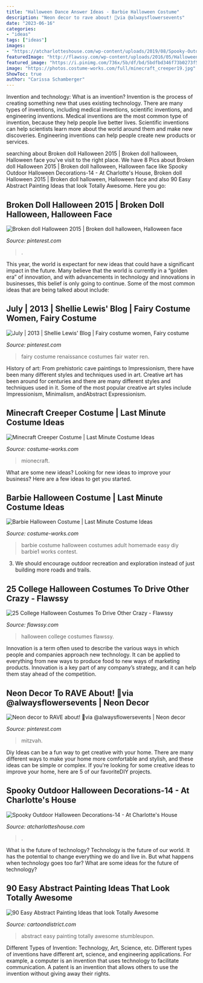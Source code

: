 ```yaml
---
title: "Halloween Dance Answer Ideas - Barbie Halloween Costume"
description: "Neon decor to rave about! 📸via @alwaysflowersevents"
date: "2023-06-16"
categories:
- "ideas"
tags: ["ideas"]
images:
- "https://atcharlotteshouse.com/wp-content/uploads/2019/08/Spooky-Outdoor-Halloween-Decorations-14-683x1024.jpg"
featuredImage: "http://flawssy.com/wp-content/uploads/2016/05/Halloween-class.jpg"
featured_image: "https://i.pinimg.com/736x/5b/df/bd/5bdfbd346f73b0273f54b2a06448f57a--renaissance-fairy-costume-costume-make-up.jpg"
image: "https://photos.costume-works.com/full/minecraft_creeper19.jpg"
ShowToc: true
author: "Carissa Schamberger"
---
```



Invention and technology: What is an invention?
Invention is the process of creating something new that uses existing technology. There are many types of inventions, including medical inventions, scientific inventions, and engineering inventions. Medical inventions are the most common type of invention, because they help people live better lives. Scientific inventions can help scientists learn more about the world around them and make new discoveries. Engineering inventions can help people create new products or services.

	

		
searching about Broken doll Halloween 2015 | Broken doll halloween, Halloween face you've visit to the right place. We have 8 Pics about Broken doll Halloween 2015 | Broken doll halloween, Halloween face like Spooky Outdoor Halloween Decorations-14 - At Charlotte&#039;s House, Broken doll Halloween 2015 | Broken doll halloween, Halloween face and also 90 Easy Abstract Painting Ideas that look Totally Awesome. Here you go:
		
    
## Broken Doll Halloween 2015 | Broken Doll Halloween, Halloween Face

<img loading=lazy src="https://i.pinimg.com/736x/33/b0/19/33b01922bbff761e807e6d29515fab25--halloween-.jpg" onerror="this.onerror=null;this.src='https://tse4.mm.bing.net/th?id=OIP.56wDJhtJKpC9TX3HC9bGzwHaJ3&amp;pid=15.1';" alt="Broken doll Halloween 2015 | Broken doll halloween, Halloween face">

_Source: pinterest.com_

>. 

	

This year, the world is expectant for new ideas that could have a significant impact in the future. Many believe that the world is currently in a “golden era” of innovation, and with advancements in technology and innovations in businesses, this belief is only going to continue. Some of the most common ideas that are being talked about include: 

    
## July | 2013 | Shellie Lewis&#039; Blog | Fairy Costume Women, Fairy Costume

<img loading=lazy src="https://i.pinimg.com/736x/5b/df/bd/5bdfbd346f73b0273f54b2a06448f57a--renaissance-fairy-costume-costume-make-up.jpg" onerror="this.onerror=null;this.src='https://tse1.mm.bing.net/th?id=OIP.fp2SU9vb0UVIzO6OSk0NoQHaJ3&amp;pid=15.1';" alt="July | 2013 | Shellie Lewis&#039; Blog | Fairy costume women, Fairy costume">

_Source: pinterest.com_

>fairy costume renaissance costumes fair water ren. 

	

History of art: From prehistoric cave paintings to Impressionism, there have been many different styles and techniques used in art.
Creative art has been around for centuries and there are many different styles and techniques used in it. Some of the most popular creative art styles include Impressionism, Minimalism, andAbstract Expressionism.

    
## Minecraft Creeper Costume | Last Minute Costume Ideas

<img loading=lazy src="https://photos.costume-works.com/full/minecraft_creeper19.jpg" onerror="this.onerror=null;this.src='https://tse2.mm.bing.net/th?id=OIP.peSTdTFv6vcSyE6aJSRE-QHaM6&amp;pid=15.1';" alt="Minecraft Creeper Costume | Last Minute Costume Ideas">

_Source: costume-works.com_

>mionecraft. 

	

What are some new ideas?
Looking for new ideas to improve your business? Here are a few ideas to get you started.

    
## Barbie Halloween Costume | Last Minute Costume Ideas

<img loading=lazy src="https://photos.costume-works.com/full/barbie1.jpg" onerror="this.onerror=null;this.src='https://tse4.mm.bing.net/th?id=OIP.Ynby2qE4SxfSrPY34WOJtAHaNX&amp;pid=15.1';" alt="Barbie Halloween Costume | Last Minute Costume Ideas">

_Source: costume-works.com_

>barbie costume halloween costumes adult homemade easy diy barbie1 works contest. 

	

3. We should encourage outdoor recreation and exploration instead of just building more roads and trails.

    
## 25 College Halloween Costumes To Drive Other Crazy - Flawssy

<img loading=lazy src="http://flawssy.com/wp-content/uploads/2016/05/Halloween-class.jpg" onerror="this.onerror=null;this.src='https://tse3.mm.bing.net/th?id=OIP.cvKLdzaQlxGvaC_spPYwDwHaJ4&amp;pid=15.1';" alt="25 College Halloween Costumes To Drive Other Crazy - Flawssy">

_Source: flawssy.com_

>halloween college costumes flawssy. 

	

Innovation is a term often used to describe the various ways in which people and companies approach new technology. It can be applied to everything from new ways to produce food to new ways of marketing products. Innovation is a key part of any company’s strategy, and it can help them stay ahead of the competition.

    
## Neon Decor To RAVE About! 📸via @alwaysflowersevents | Neon Decor

<img loading=lazy src="https://i.pinimg.com/736x/c2/ce/e5/c2cee5e03596a5ebb34d0c5439464e62.jpg" onerror="this.onerror=null;this.src='https://tse2.mm.bing.net/th?id=OIP.ObfwzPgwX14CNu-H2XjjZgHaHY&amp;pid=15.1';" alt="Neon decor to RAVE about! 📸via @alwaysflowersevents | Neon decor">

_Source: pinterest.com_

>mitzvah. 

	

Diy Ideas can be a fun way to get creative with your home. There are many different ways to make your home more comfortable and stylish, and these ideas can be simple or complex. If you're looking for some creative ideas to improve your home, here are 5 of our favoriteDIY projects.

    
## Spooky Outdoor Halloween Decorations-14 - At Charlotte&#039;s House

<img loading=lazy src="https://atcharlotteshouse.com/wp-content/uploads/2019/08/Spooky-Outdoor-Halloween-Decorations-14-683x1024.jpg" onerror="this.onerror=null;this.src='https://tse2.mm.bing.net/th?id=OIP.Dj9YTkldlukjHi3vQewUUgHaLG&amp;pid=15.1';" alt="Spooky Outdoor Halloween Decorations-14 - At Charlotte&#039;s House">

_Source: atcharlotteshouse.com_

>. 

	

What is the future of technology?
Technology is the future of our world. It has the potential to change everything we do and live in. But what happens when technology goes too far? What are some ideas for the future of technology?

    
## 90 Easy Abstract Painting Ideas That Look Totally Awesome

<img loading=lazy src="http://www.cartoondistrict.com/wp-content/uploads/2017/06/Easy-Abstract-Painting-Ideas00021.jpg" onerror="this.onerror=null;this.src='https://tse3.mm.bing.net/th?id=OIP.CrnOg9RyZ33Bayg5jTG-tAHaLy&amp;pid=15.1';" alt="90 Easy Abstract Painting Ideas that look Totally Awesome">

_Source: cartoondistrict.com_

>abstract easy painting totally awesome stumbleupon. 

	

Different Types of Invention: Technology, Art, Science, etc.
Different types of inventions have different art, science, and engineering applications. For example, a computer is an invention that uses technology to facilitate communication. A patent is an invention that allows others to use the invention without giving away their rights.

